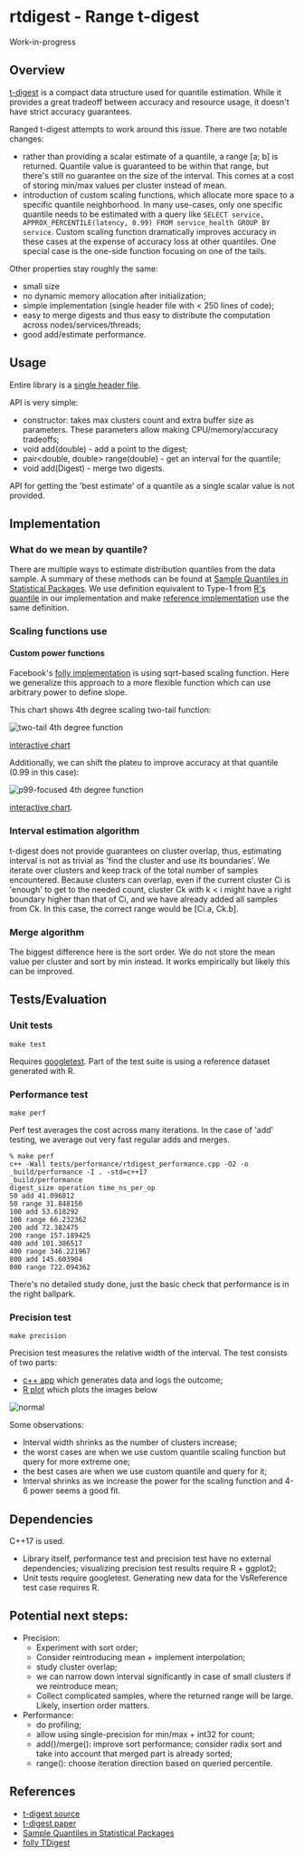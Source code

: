 # rtdigest - Range t-digest

Work-in-progress

## Overview

[t-digest](https://github.com/tdunning/t-digest) is a compact data structure used for quantile estimation. While it provides a great tradeoff between accuracy and resource usage, it doesn't have strict accuracy guarantees.

Ranged t-digest attempts to work around this issue. There are two notable changes:
* rather than providing a scalar estimate of a quantile, a range [a; b] is returned. Quantile value is guaranteed to be within that range, but there's still no guarantee on the size of the interval. This comes at a cost of storing min/max values per cluster instead of mean.
* introduction of custom scaling functions, which allocate more space to a specific quantile neighborhood. In many use-cases, only one specific quantile needs to be estimated with a query like ```SELECT service, APPROX_PERCENTILE(latency, 0.99) FROM service_health GROUP BY service```. Custom scaling function dramatically improves accuracy in these cases at the expense of accuracy loss at other quantiles. One special case is the one-side function focusing on one of the tails.

Other properties stay roughly the same: 
* small size
* no dynamic memory allocation after initialization;
* simple implementation (single header file with < 250 lines of code);
* easy to merge digests and thus easy to distribute the computation across nodes/services/threads;
* good add/estimate performance.

## Usage

Entire library is a [single header file](/rtdigest/include/rtdigest.h).

API is very simple:
* constructor: takes max clusters count and extra buffer size as parameters. These parameters allow making CPU/memory/accuracy tradeoffs;
* void add(double) - add a point to the digest;
* pair<double, double> range(double) - get an interval for the quantile;
* void add(Digest) - merge two digests.

API for getting the 'best estimate' of a quantile as a single scalar value is not provided. 

## Implementation
### What do we mean by quantile?
There are multiple ways to estimate distribution quantiles from the data sample. A summary of these methods can be found at [Sample Quantiles in Statistical Packages](https://www.researchgate.net/publication/222105754_Sample_Quantiles_in_Statistical_Packages). We use definition equivalent to Type-1 from [R's quantile](https://www.rdocumentation.org/packages/stats/versions/3.6.2/topics/quantile) in our implementation and make [reference implementation](/tests/reference_impl.r) use the same definition.

### Scaling functions use
#### Custom power functions
Facebook's [folly implementation](https://github.com/facebook/folly/blob/master/folly/stats/TDigest.h) is using sqrt-based scaling function. Here we generalize this approach to a more flexible function which can use arbitrary power to define slope.

This chart shows 4th degree scaling two-tail function:

![two-tail 4th degree function](/rtdigest/tests/data/pow4_two_side.png)

[interactive chart](https://www.desmos.com/calculator/oivhqztran)

Additionally, we can shift the plateu to improve accuracy at that quantile (0.99 in this case): 

![p99-focused 4th degree function](/rtdigest/tests/data/pow4_q99.png)

[interactive chart](https://www.desmos.com/calculator/ubccsunfpd).


### Interval estimation algorithm
t-digest does not provide guarantees on cluster overlap, thus, estimating interval is not as trivial as 'find the cluster and use its boundaries'. 
We iterate over clusters and keep track of the total number of samples encountered. Because clusters can overlap, even if the current cluster Ci is 'enough' to get to the needed count, cluster Ck with k < i might have a right boundary higher than that of Ci, and we have already added all samples from Ck. In this case, the correct range would be [Ci.a, Ck.b].

### Merge algorithm
The biggest difference here is the sort order. We do not store the mean value per cluster and sort by min instead. It works empirically but likely this can be improved.

## Tests/Evaluation
 
### Unit tests
```make test```

Requires [googletest](https://github.com/google/googletest). Part of the test suite is using a reference dataset generated with R.

### Performance test
```make perf```

Perf test averages the cost across many iterations. In the case of 'add' testing, we average out very fast regular adds and merges.

```
% make perf
c++ -Wall tests/performance/rtdigest_performance.cpp -O2 -o _build/performance -I . -std=c++17
_build/performance
digest_size operation time_ns_per_op
50 add 41.096812
50 range 31.848150
100 add 53.618292
100 range 66.232362
200 add 72.382475
200 range 157.189425
400 add 101.386517
400 range 346.221967
800 add 145.603904
800 range 722.094362
```

There's no detailed study done, just the basic check that performance is in the right ballpark.


### Precision test

```make precision```

Precision test measures the relative width of the interval. The test consists of two parts:
* [c++ app](/rtdigest/tests/rtdigest_precision.cpp) which generates data and logs the outcome;
* [R plot](/rtdigest/tests/precision_plot.r) which plots the images below

![normal](/rtdigest/tests/data/precision_normal.png)

Some observations:
* Interval width shrinks as the number of clusters increase;
* the worst cases are when we use custom quantile scaling function but query for more extreme one;
* the best cases are when we use custom quantile and query for it;
* Interval shrinks as we increase the power for the scaling function and 4-6 power seems a good fit.

## Dependencies

C++17 is used.

* Library itself, performance test and precision test have no external dependencies; visualizing precision test results require R + ggplot2;
* Unit tests require googletest. Generating new data for the VsReference test case requires R.

## Potential next steps:
* Precision:
  * Experiment with sort order;
  * Consider reintroducing mean + implement interpolation;
  * study cluster overlap;
  * we can narrow down interval significantly in case of small clusters if we reintroduce mean;
  * Collect complicated samples, where the returned range will be large. Likely, insertion order matters.
* Performance:
  * do profiling;
  * allow using single-precision for min/max + int32 for count;
  * add()/merge(): improve sort performance; consider radix sort and take into account that merged part is already sorted;
  * range(): choose iteration direction based on queried percentile.

## References
* [t-digest source](https://github.com/tdunning/t-digest/)
* [t-digest paper](https://arxiv.org/abs/1902.04023)
* [Sample Quantiles in Statistical Packages](https://www.researchgate.net/publication/222105754_Sample_Quantiles_in_Statistical_Packages)
* [folly TDigest](https://github.com/facebook/folly/blob/master/folly/stats/TDigest.h)
